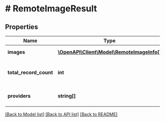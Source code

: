 # # RemoteImageResult

## Properties

Name | Type | Description | Notes
------------ | ------------- | ------------- | -------------
**images** | [**\OpenAPI\Client\Model\RemoteImageInfo[]**](RemoteImageInfo.md) | Gets or sets the images. | [optional]
**total_record_count** | **int** | Gets or sets the total record count. | [optional]
**providers** | **string[]** | Gets or sets the providers. | [optional]

[[Back to Model list]](../../README.md#models) [[Back to API list]](../../README.md#endpoints) [[Back to README]](../../README.md)
